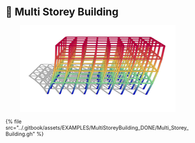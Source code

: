# 🏢 Multi Storey Building

<figure><img src="../.gitbook/assets/EXAMPLES/MultiStoreyBuilding_DONE/images/image_3.jpg" alt=""><figcaption></figcaption></figure>

{% file src="../.gitbook/assets/EXAMPLES/MultiStoreyBuilding_DONE/Multi_Storey_Building.gh" %}
